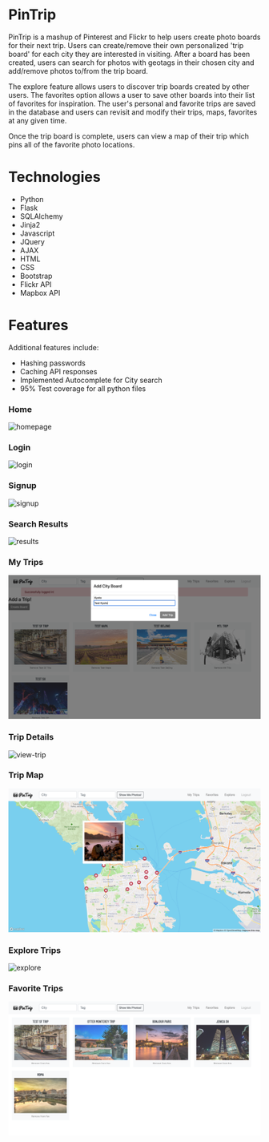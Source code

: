 # PinTrip

PinTrip is a mashup of Pinterest and Flickr to help users create photo boards for their next trip.
Users can create/remove their own personalized 'trip board' for each city they are interested in visiting.
After a board has been created, users can search for photos with geotags in their chosen city and add/remove photos to/from the trip board.

The explore feature allows users to discover trip boards created by other users. 
The favorites option allows a user to save other boards into their list of favorites for inspiration.
The user's personal and favorite trips are saved in the database and users can revisit and modify their trips, maps, favorites at any given time.

Once the trip board is complete, users can view a map of their trip which pins all of the favorite photo locations. 

# Technologies

- Python
- Flask
- SQLAlchemy
- Jinja2
- Javascript
- JQuery
- AJAX
- HTML
- CSS
- Bootstrap
- Flickr API
- Mapbox API

# Features

Additional features include: 
- Hashing passwords
- Caching API responses
- Implemented Autocomplete for City search
- 95% Test coverage for all python files

### Home
![homepage](/screenshots/Homepage.png)

### Login
![login](/screenshots/Login.png)

### Signup
![signup](/screenshots/Register.png)

### Search Results
![results](#)

### My Trips
![user](/screenshots/Trips.png)

### Trip Details
![view-trip](/screenshots/Details.png)

### Trip Map
![get-map](/screenshots/Map.png)

### Explore Trips
![explore](/screenshots/Explore.png)

### Favorite Trips
![favorites](/screenshots/Favorites.png)






